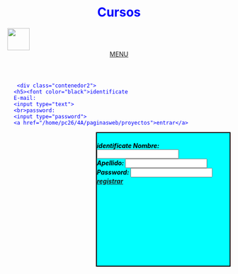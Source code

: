 <html>
<head>
<tittle></tittle>
<style>
  
.contenedor{
        text-aling: center;
        background: Aqua; 
        border:2px solid black;
        height: 1000px;
        width: 1000px;
        float: left;

      }
.contenedor2{
        text-aling: center;
        background: Aqua;
        border:2px solid black;
        height: 300px;
        width: 300px;
        float: right;
}
.contenedor3{
        text-aling: center;
        background: Aqua;
        border:2px solid black;
        height: 300px;
        width: 300px;
        float: right;
}


</style>
</head>
<body>
              <div class="contenedor">
               <center><h1><font color="blue">Cursos</h1></center>
                 <img src="C:\Users\Nadia\Pictures.cursos.png" width="50" height="50">
<header>
   <nav>
    <center><a id="foll" href="">MENU</a></center>
   </nav>
</header>
                 
       <div class="contenedor2">
      <h5><font color="black">identificate
      E-mail:
      <input type="text">
      <br>password:
      <input type="password">
      <a href="/home/pc26/4A/paginasweb/proyectos">entrar</a>
  </div>

<div class="contenedor3">
<h5><font color="black">identificate
     Nombre:
<input type="text">
<br>Apellido:
<input type="text">
<br>Password:
<input type="password">
<a href="/home/pc26/4A/paginasweb/JS">registrar</a>
  
</div>
</html>
